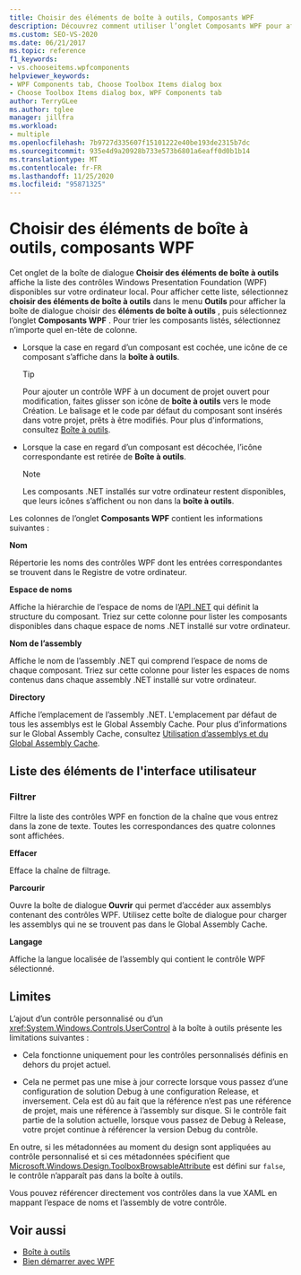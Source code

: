 ```yaml
---
title: Choisir des éléments de boîte à outils, Composants WPF
description: Découvrez comment utiliser l’onglet Composants WPF pour afficher les contrôles Windows Presentation Foundation disponibles sur votre ordinateur local.
ms.custom: SEO-VS-2020
ms.date: 06/21/2017
ms.topic: reference
f1_keywords:
- vs.chooseitems.wpfcomponents
helpviewer_keywords:
- WPF Components tab, Choose Toolbox Items dialog box
- Choose Toolbox Items dialog box, WPF Components tab
author: TerryGLee
ms.author: tglee
manager: jillfra
ms.workload:
- multiple
ms.openlocfilehash: 7b9727d335607f15101222e40be193de2315b7dc
ms.sourcegitcommit: 935e4d9a20928b733e573b6801a6eaff0d0b1b14
ms.translationtype: MT
ms.contentlocale: fr-FR
ms.lasthandoff: 11/25/2020
ms.locfileid: "95871325"
---
```

# <a name="choose-toolbox-items-wpf-components"></a>Choisir des éléments de boîte à outils, composants WPF

Cet onglet de la boîte de dialogue **Choisir des éléments de boîte à outils** affiche la liste des contrôles Windows Presentation Foundation (WPF) disponibles sur votre ordinateur local. Pour afficher cette liste, sélectionnez **choisir des éléments de boîte à outils** dans le menu **Outils** pour afficher la boîte de dialogue choisir des **éléments de boîte à outils** , puis sélectionnez l’onglet **Composants WPF** . Pour trier les composants listés, sélectionnez n’importe quel en-tête de colonne.

- Lorsque la case en regard d’un composant est cochée, une icône de ce composant s’affiche dans la **boîte à outils**.

    > [!TIP]
    > Pour ajouter un contrôle WPF à un document de projet ouvert pour modification, faites glisser son icône de **boîte à outils** vers le mode Création. Le balisage et le code par défaut du composant sont insérés dans votre projet, prêts à être modifiés. Pour plus d'informations, consultez [Boîte à outils](../../ide/reference/toolbox.md).

- Lorsque la case en regard d’un composant est décochée, l’icône correspondante est retirée de **Boîte à outils**.

    > [!NOTE]
    > Les composants .NET installés sur votre ordinateur restent disponibles, que leurs icônes s’affichent ou non dans la **boîte à outils**.

Les colonnes de l’onglet **Composants WPF** contient les informations suivantes :

**Nom**

Répertorie les noms des contrôles WPF dont les entrées correspondantes se trouvent dans le Registre de votre ordinateur.

**Espace de noms**

Affiche la hiérarchie de l’espace de noms de l’[API .NET](/dotnet/api/?view=netframework-4.7&preserve-view=true) qui définit la structure du composant. Triez sur cette colonne pour lister les composants disponibles dans chaque espace de noms .NET installé sur votre ordinateur.

**Nom de l’assembly**

Affiche le nom de l’assembly .NET qui comprend l’espace de noms de chaque composant. Triez sur cette colonne pour lister les espaces de noms contenus dans chaque assembly .NET installé sur votre ordinateur.

**Directory**

Affiche l’emplacement de l’assembly .NET. L'emplacement par défaut de tous les assemblys est le Global Assembly Cache. Pour plus d’informations sur le Global Assembly Cache, consultez [Utilisation d’assemblys et du Global Assembly Cache](/dotnet/framework/app-domains/working-with-assemblies-and-the-gac).

## <a name="uielement-list"></a>Liste des éléments de l'interface utilisateur

### <a name="filter"></a>Filtrer

Filtre la liste des contrôles WPF en fonction de la chaîne que vous entrez dans la zone de texte. Toutes les correspondances des quatre colonnes sont affichées.

**Effacer**

Efface la chaîne de filtrage.

**Parcourir**

Ouvre la boîte de dialogue **Ouvrir** qui permet d’accéder aux assemblys contenant des contrôles WPF. Utilisez cette boîte de dialogue pour charger les assemblys qui ne se trouvent pas dans le Global Assembly Cache.

**Langage**

Affiche la langue localisée de l’assembly qui contient le contrôle WPF sélectionné.

## <a name="limitations"></a>Limites

L’ajout d’un contrôle personnalisé ou d’un <xref:System.Windows.Controls.UserControl> à la boîte à outils présente les limitations suivantes :

- Cela fonctionne uniquement pour les contrôles personnalisés définis en dehors du projet actuel.

- Cela ne permet pas une mise à jour correcte lorsque vous passez d’une configuration de solution Debug à une configuration Release, et inversement. Cela est dû au fait que la référence n’est pas une référence de projet, mais une référence à l’assembly sur disque. Si le contrôle fait partie de la solution actuelle, lorsque vous passez de Debug à Release, votre projet continue à référencer la version Debug du contrôle.

En outre, si les métadonnées au moment du design sont appliquées au contrôle personnalisé et si ces métadonnées spécifient que [Microsoft.Windows.Design.ToolboxBrowsableAttribute](/previous-versions/visualstudio/visual-studio-2010/bb547991(v=vs.100)) est défini sur `false`, le contrôle n’apparaît pas dans la boîte à outils.

Vous pouvez référencer directement vos contrôles dans la vue XAML en mappant l’espace de noms et l’assembly de votre contrôle.

## <a name="see-also"></a>Voir aussi

- [Boîte à outils](../../ide/reference/toolbox.md)
- [Bien démarrer avec WPF](../../designers/getting-started-with-wpf.md)
